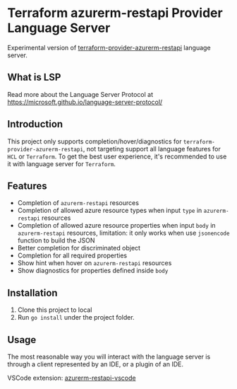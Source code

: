 # Terraform azurerm-restapi Provider Language Server

Experimental version of [terraform-provider-azurerm-restapi](https://github.com/Azure/terraform-provider-azurerm-restapi) language server.

## What is LSP

Read more about the Language Server Protocol at https://microsoft.github.io/language-server-protocol/

## Introduction

This project only supports completion/hover/diagnostics for `terraform-provider-azurerm-restapi`,
not targeting support all language features for `HCL` or `Terraform`. To get the best user experience, 
it's recommended to use it with language server for `Terraform`.

## Features

- Completion of `azurerm-restapi` resources
- Completion of allowed azure resource types when input `type` in `azurerm-restapi` resources
- Completion of allowed azure resource properties when input `body` in `azurerm-restapi` resources, limitation: it only works when use `jsonencode` function to build the JSON
- Better completion for discriminated object
- Completion for all required properties
- Show hint when hover on `azurerm-restapi` resources
- Show diagnostics for properties defined inside `body`

## Installation

1. Clone this project to local
2. Run `go install` under the project folder.

## Usage

The most reasonable way you will interact with the language server
is through a client represented by an IDE, or a plugin of an IDE.

VSCode extension: [azurerm-restapi-vscode](https://github.com/ms-henglu/azurerm-restapi-vscode)
